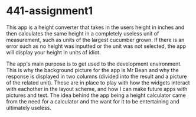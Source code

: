 # 441-assignment1

This app is a height converter that takes in the users height in inches and then calculates the same height in a completely useless unit of measurement, such as units of the largest cucumber grown. If there is an error such as no height was inputted or the unit was not selected, the app will display your height in units of idiot. 

The app's main purpose is to get used to the development environment. This is why the background picture for the app is Mr Bean and why the response is displayed in two columns (divided into the result and a picture of the related unit). These are in place to play with how the widgets interact with eachother in the layout scheme, and how I can make future apps with pictures and text. The idea behind the app being a height calculator came from the need for a calculator and the want for it to be entertaining and ultimately useless.